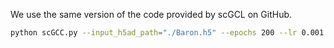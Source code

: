 We use the same version of the code provided by scGCL on GitHub.  
```bash
python scGCC.py --input_h5ad_path="./Baron.h5" --epochs 200 --lr 0.001 --batch_size 128 --low_dim 256 --aug_prob 0.5 --num_cluster 14 --cluster_name 'kmeans' 
```
